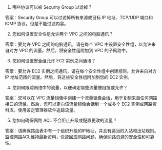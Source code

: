 

1. 哪些协议可以被 Security Group 过滤掉？

答案：Security Group 可以过滤掉所有来源或目标 IP 地址、TCP/UDP 端口和 ICMP 协议，但是不能过滤内容。

2. 您如何设置安全性组允许两个 VPC 之间的电脑通讯？

答案：要允许 VPC 之间的电脑通讯，请在每个 VPC 中设置安全性组，以允许来自对方 VPC 的流量。然后，将安全性组附加到 VPC 的子网路中。

3. 您如何设置安全组允许 EC2 实例之间通讯？

答案：要允许 EC2 实例之间通讯，请在每个安全性组中创建规则，允许来自对方 IP 地址范围的流量。然后，将这些安全性组附加到您的 EC2 实例。

4. 您如何跟踪网络中的流量，以便确定哪些流量被阻挡或允许？

答案：您可以在 VPC 流量镜像中创建一个流量镜像会话，用于复制来自任何网路接口的流量。然后，您可以定向该流量镜像会话到一个或多个 EC2 实例或网路资料库。使用设定管理器软件追踪流量。

5. 您如何确保网路 ACL 不会阻止升级或配置更改的流量？

答案：请确保路由表中有一个组织升级的IP地址，并且有适当的入站和出站规则。监控网路ACL维持最新资料，快速回应网路问题，确保网路资源的安全性和可靠性。